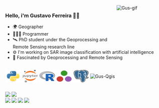 <div>
  <img align="right" alt="Gus-gif" height="120" width="150" src="https://tenor.com/view/soulja-boy-pepe-typing-matrix-codes-gif-13307647.gif">
</div>

### Hello, i'm Gustavo Ferreira 👨🏻

- 🌍 Geographer
- 👨🏻‍💻 Programmer
- 🛰 PhD student under the Geoprocessing and Remote Sensing research line
- ⚙ I'm working on SAR image classification with artificial intelligence
- 🤩 Fascinated by Geoprocessing and Remote Sensing

<div style="display: inline_block"><br>
  <img align="center" alt="Gus-Python" height="40" width="50" src="https://raw.githubusercontent.com/devicons/devicon/master/icons/python/python-original.svg">
  <img align="center" alt="Gus-Jupyter" height="40" width="50" src="https://raw.githubusercontent.com/devicons/devicon/master/icons/jupyter/jupyter-original-wordmark.svg">
  <img align="center" alt="Gus-R" height="40" width="50" src="https://raw.githubusercontent.com/devicons/devicon/master/icons/r/r-original.svg">
  <img align="center" alt="Gus-Julia" height="40" width="50" src="https://raw.githubusercontent.com/devicons/devicon/master/icons/julia/julia-original.svg">
  <img align="center" alt="Gus-Postgre" height="40" width="50" src="https://raw.githubusercontent.com/devicons/devicon/master/icons/postgresql/postgresql-original.svg">
  <img align="center" alt="Gus-Qgis" height="40" width="50" src="https://upload.wikimedia.org/wikipedia/commons/9/91/QGIS_logo_new.svg">
</div>

##

<div>
  <img height="177" src="https://github-readme-stats.vercel.app/api?username=Gustavoohs&show_icons=true&theme=light&include_all_commits=true&count_private=true"/>
  <img height="180" src="https://github-readme-stats.vercel.app/api/top-langs/?username=Gustavoohs&layout=compact&langs_count=16&theme=light"/>
</div>
 
<div>
  <a href="https://www.instagram.com/gustavomassay" target="_blank"><img src="https://img.shields.io/badge/-Instagram-%23E4405F?style=for-the-badge&logo=instagram&logoColor=white" target="_blank"></a>
  <a href="https://www.linkedin.com/in/gustavo-ferreira-221510159/" target="_blank"><img src="https://img.shields.io/badge/-LinkedIn-%230077B5?style=for-the-badge&logo=linkedin&logoColor=white" target="_blank"></a> 
  <a href = "mailto:gustavoohs@gmail.com"><img src="https://img.shields.io/badge/Gmail-D14836?style=for-the-badge&logo=gmail&logoColor=white" target="_blank"></a>
  <a href="https://www.youtube.com/c/ProfGustavoBaptista" target="_blank"><img src="https://img.shields.io/badge/YouTube-FF0000?style=for-the-badge&logo=youtube&logoColor=white" target="_blank"></a>
</div>
